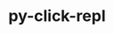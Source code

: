 ---
title: "py-click-repl"
layout: cache
categories: [package, develop]
meta: {"versions": ["0.2.0"], "compilers": ["gcc@=7.5.0"], "oss": ["ubuntu18.04"], "platforms": ["linux"], "targets": ["x86_64_v3"], "stacks": ["radiuss", "root"], "num_specs": 7, "num_specs_by_stack": {"radiuss": 7, "root": 7}}
spec_details: [{"hash": "aih63pl3tsxkbzgb3lrq4asz4s4o7eoz", "compiler": "gcc@=7.5.0", "versions": ["0.2.0"], "os": "ubuntu18.04", "platform": "linux", "target": "x86_64_v3", "variants": ["build_system=python_pip"], "stacks": ["radiuss", "root"], "size": "-", "tarball": "https://binaries.spack.io/develop/build_cache/linux-ubuntu18.04-x86_64_v3/gcc-7.5.0/py-click-repl-0.2.0/linux-ubuntu18.04-x86_64_v3-gcc-7.5.0-py-click-repl-0.2.0-aih63pl3tsxkbzgb3lrq4asz4s4o7eoz.spack"}, {"hash": "ij45w5bf7f2cqwqgrd4wzozw7ayru4qi", "compiler": "gcc@=7.5.0", "versions": ["0.2.0"], "os": "ubuntu18.04", "platform": "linux", "target": "x86_64_v3", "variants": ["build_system=python_pip"], "stacks": ["radiuss", "root"], "size": "-", "tarball": "https://binaries.spack.io/develop/build_cache/linux-ubuntu18.04-x86_64_v3/gcc-7.5.0/py-click-repl-0.2.0/linux-ubuntu18.04-x86_64_v3-gcc-7.5.0-py-click-repl-0.2.0-ij45w5bf7f2cqwqgrd4wzozw7ayru4qi.spack"}, {"hash": "eaufzukexejc4p3j7j5t5wbffhxv4cxg", "compiler": "gcc@=7.5.0", "versions": ["0.2.0"], "os": "ubuntu18.04", "platform": "linux", "target": "x86_64_v3", "variants": ["build_system=python_pip"], "stacks": ["radiuss", "root"], "size": "-", "tarball": "https://binaries.spack.io/develop/build_cache/linux-ubuntu18.04-x86_64_v3/gcc-7.5.0/py-click-repl-0.2.0/linux-ubuntu18.04-x86_64_v3-gcc-7.5.0-py-click-repl-0.2.0-eaufzukexejc4p3j7j5t5wbffhxv4cxg.spack"}, {"hash": "kwhn45lsqt6pvkpzgkbuo6pre2l7tp2h", "compiler": "gcc@=7.5.0", "versions": ["0.2.0"], "os": "ubuntu18.04", "platform": "linux", "target": "x86_64_v3", "variants": ["build_system=python_pip"], "stacks": ["radiuss", "root"], "size": "-", "tarball": "https://binaries.spack.io/develop/build_cache/linux-ubuntu18.04-x86_64_v3/gcc-7.5.0/py-click-repl-0.2.0/linux-ubuntu18.04-x86_64_v3-gcc-7.5.0-py-click-repl-0.2.0-kwhn45lsqt6pvkpzgkbuo6pre2l7tp2h.spack"}, {"hash": "2ntr3352hwcfexop5nhm42d7cer52mum", "compiler": "gcc@=7.5.0", "versions": ["0.2.0"], "os": "ubuntu18.04", "platform": "linux", "target": "x86_64_v3", "variants": ["build_system=python_pip"], "stacks": ["radiuss", "root"], "size": "-", "tarball": "https://binaries.spack.io/develop/build_cache/linux-ubuntu18.04-x86_64_v3/gcc-7.5.0/py-click-repl-0.2.0/linux-ubuntu18.04-x86_64_v3-gcc-7.5.0-py-click-repl-0.2.0-2ntr3352hwcfexop5nhm42d7cer52mum.spack"}, {"hash": "dlrxpjd37vmkh6djt4cbylz22jopw7lj", "compiler": "gcc@=7.5.0", "versions": ["0.2.0"], "os": "ubuntu18.04", "platform": "linux", "target": "x86_64_v3", "variants": ["build_system=python_pip"], "stacks": ["radiuss", "root"], "size": "-", "tarball": "https://binaries.spack.io/develop/build_cache/linux-ubuntu18.04-x86_64_v3/gcc-7.5.0/py-click-repl-0.2.0/linux-ubuntu18.04-x86_64_v3-gcc-7.5.0-py-click-repl-0.2.0-dlrxpjd37vmkh6djt4cbylz22jopw7lj.spack"}, {"hash": "bawa4ukizezder3nmmk2pxhdhxeqy6q7", "compiler": "gcc@=7.5.0", "versions": ["0.2.0"], "os": "ubuntu18.04", "platform": "linux", "target": "x86_64_v3", "variants": ["build_system=python_pip"], "stacks": ["radiuss", "root"], "size": "-", "tarball": "https://binaries.spack.io/develop/build_cache/linux-ubuntu18.04-x86_64_v3/gcc-7.5.0/py-click-repl-0.2.0/linux-ubuntu18.04-x86_64_v3-gcc-7.5.0-py-click-repl-0.2.0-bawa4ukizezder3nmmk2pxhdhxeqy6q7.spack"}]
---